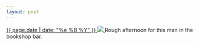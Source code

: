 ```yaml
---
layout: post
---
```


<p>
  <a href="/312">
    <time>{{ page.date | date: "%e %B %Y" }}</time>
    <img src="https://s3.amazonaws.com/life.aaronjgreenberg.com/312.jpg">
  </a>
  Rough afternoon for this man in the bookshop bar.
</p>
